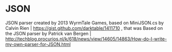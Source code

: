 # JSON
JSON parser created by 2013 WyrmTale Games, based on MiniJSON.cs by Calvin Rien | https://gist.github.com/darktable/1411710 , that was Based on the JSON parser by Patrick van Bergen | http://techblog.procurios.nl/k/618/news/view/14605/14863/How-do-I-write-my-own-parser-for-JSON.html
